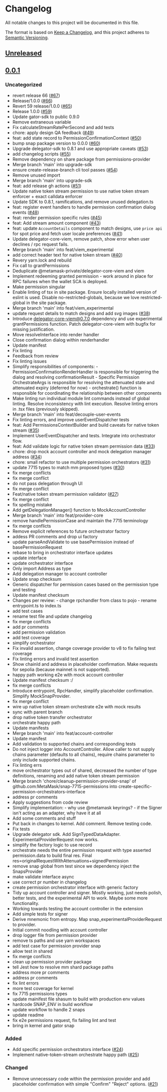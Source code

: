 # Changelog

All notable changes to this project will be documented in this file.

The format is based on [Keep a Changelog](https://keepachangelog.com/en/1.0.0/),
and this project adheres to [Semantic Versioning](https://semver.org/spec/v2.0.0.html).

## [Unreleased]

## [0.0.1]

### Uncategorized

- revert release 66 ([#67](https://github.com/MetaMask/snap-7715-permissions/pull/67))
- Release/1.0.0 ([#66](https://github.com/MetaMask/snap-7715-permissions/pull/66))
- Revert 59 release/1.0.0 ([#65](https://github.com/MetaMask/snap-7715-permissions/pull/65))
- Release 1.0.0 ([#59](https://github.com/MetaMask/snap-7715-permissions/pull/59))
- Update gator-sdk to public 0.9.0
- Remove extraneous variable
- Fix calculateStreamRatePerSecond and add tests
- chore: apply design QA feedback ([#49](https://github.com/MetaMask/snap-7715-permissions/pull/49))
- feat: add state record to PermissionConfirmationContext ([#50](https://github.com/MetaMask/snap-7715-permissions/pull/50))
- bump snap package version to 0.0.0 ([#60](https://github.com/MetaMask/snap-7715-permissions/pull/60))
- Upgrade delegator-sdk to 0.8.1 and use appropriate caveats ([#53](https://github.com/MetaMask/snap-7715-permissions/pull/53))
- add changelog scripts ([#55](https://github.com/MetaMask/snap-7715-permissions/pull/55))
- Remove dependency on share package from permissions-provider
- Merge branch 'main' into upgrade-sdk
- ensure create-release-branch cli tool passes ([#54](https://github.com/MetaMask/snap-7715-permissions/pull/54))
- Remove unused import
- Merge branch 'main' into upgrade-sdk
- feat: add release gh actions ([#51](https://github.com/MetaMask/snap-7715-permissions/pull/51))
- Update native token stream permission to use native token stream enforcer + exact calldata enforcer
- Update SDK to 0.8.1, ramifications, and remove unused delegation.ts
- feat: register event handlers to handle permission confirmation dialog events ([#48](https://github.com/MetaMask/snap-7715-permissions/pull/48))
- feat: render permission specific rules ([#45](https://github.com/MetaMask/snap-7715-permissions/pull/45))
- feat: Add stream amount component ([#43](https://github.com/MetaMask/snap-7715-permissions/pull/43))
- feat: update `AccountDetails` component to match designs, use `price api` for spot price and fetch user locale preferences ([#41](https://github.com/MetaMask/snap-7715-permissions/pull/41))
- Update delegator-core-viem, remove patch, show error when user declines / rpc request fails.
- Merge branch 'main' into feat/viem_experimental
- add correct header text for native token stream ([#40](https://github.com/MetaMask/snap-7715-permissions/pull/40))
- Revery yarn.lock and rebuild
- Fix call to grantPermissions
- Deduplicate @metamask-private/delegator-core-viem and viem
- Implement redeeming granted permission - work around in place for RPC failures when the wallet SCA is deployed.
- Make permission singular
- Enable linting of tsx in site package. Ensure locally installed version of eslint is used. Disable no-restricted-globals, because we love restricted-global in the site package.
- Merge branch 'main' into feat/viem_experimental
- update request details to match designs and add svg images ([#38](https://github.com/MetaMask/snap-7715-permissions/pull/38))
- Introduce delegator-core-viem@0.7.0 dependency and use experimental grantPermissions function. Patch delegator-core-viem with bugfix for missing justification.
- Move resolveInterface into render handler
- Close confirmation dialog within renderhandler
- Update manifest
- Fix linting
- Feedback from review
- Fix linting issues
- Simplify responsibilities of components: - PermissionConfirmationRenderHandler is responsible for triggering the dialog and resolving confirmationResult - Specific Permission OrchestrateArgs is responsible for resolving the attenuated state and attenuated expiry (deferred for now) - orchestrate() function is responsible for coordinating the relationship between other components
- Make linting run individual module lint commands instead of global linting. Resolve inconsistency with lint execution. Resolve linting errors in .tsx files (previously skipped).
- Merge branch 'main' into feat/decouple-user-events
- Fix linting errors, and improve userEventDispatcher tests
- feat: Add PermissionsContextBuilder and build caveats for native token stream ([#35](https://github.com/MetaMask/snap-7715-permissions/pull/35))
- Implement UserEventDispatcher and tests. Integrate into orchestrator flow.
- feat: Add validate logic for native token stream permission data ([#33](https://github.com/MetaMask/snap-7715-permissions/pull/33))
- chore: drop mock account controller and mock delegation manager address ([#34](https://github.com/MetaMask/snap-7715-permissions/pull/34))
- chore: small refactor to use multiple permission orchestrators ([#31](https://github.com/MetaMask/snap-7715-permissions/pull/31))
- update 7715 types to match mm proposed types ([#30](https://github.com/MetaMask/snap-7715-permissions/pull/30))
- fix merge conflicts
- fix merge conflict
- do not pass delegation through UI
- fix merge conflict
- Feat/native token stream permission validator ([#27](https://github.com/MetaMask/snap-7715-permissions/pull/27))
- fix merge conflict
- fix spelling mistake
- Add getDelegationManager() function to MockAccountController
- Merge branch 'main' into feat/provider-core
- remove handlePermissionCase and maintain the 7715 terminology
- fix merge conflicts
- Remove explicit references to future orchestrator factory
- addess PR comments and drop ui factory
- update parseAndValidate to use basePermission instead of basePermissionRequest
- rebase to bring in orchestrator interface updates
- update interface
- update orchestrator interface
- Only import Address as type
- Add delegation manager to account controller
- Update snap checksum
- Generic dispatcher for permission cases based on the permission type and testing
- Update manifest checksum
- Changes per review: - change rpchandler from class to pojo - rename entrypoint.ts to index.ts
- add test cases
- rename test file and update changelog
- fix merge conflicts
- add pr comments
- add permission validation
- add test coverage
- simplify orchestrator
- Fix invalid assertion, change coverage provider to v8 to fix failing test coverage
- Fix linting errors and invalid test assertion
- Show chainId and address in placeholder confirmation. Make requests for sepolia (because mainnet is not supported).
- happy path working e2e with mock account controller
- Update manifest checksum :/
- fix merge conflicts
- Introduce entrypoint, RpcHandler, simplify placeholder confirmation. Simplify MockSnapProvider.
- fix merge conflict
- wire up native token stream orchestrate e2e with mock results
- sync with parent branch
- drop native token transfer orchestrator
- orchestrate happy path
- Update manifests
- Merge branch 'main' into feat/account-controller
- Update manifest
- Add validation to supported chains and corresponding tests
- Do not inject logger into AccountController. Allow caller to not supply chains parameter (defaults to all chains), require chains parameter to only include supported chains.
- Fix linting errs
- move orchestrator types out of shared, decreased the number of type definitions, renaming and add native token stream permission
- Merge branch 'chore/cleanup-permission-provider-snap' of github.com:MetaMask/snap-7715-permissions into create-specific-permission-orchestrators-interface
- address pr comments
- Apply suggestions from code review
- Simplify implementation: - why use @metamask keyrings? - if the Signer isn't acting as an adapter, why have it at all
- Add some comments and stuff
- Put back in changes to kernel. Add comment. Remove testing code.
- Fix tests
- Upgrade delegator sdk. Add SignTypedDataAdapter. ExperimentalProviderRequest now works.
- simplify the factory logic to use record
- orchestrate needs the entire permission request with type asserted permission.data to build final res. Final res=originalRequestWithAttenuations+signedPermission
- remove snap global from test since we dependency inject the SnapsProvider
- make validate interface async
- use correct pr number in changelog
- create permission orchestrator interface with generic factory
- Tidy up account controller and signer. Mostly working, just needs polish, better tests, and the experimental API to work. Maybe some more functionality.
- Working towards testing the account controller in the extension
- Add simple tests for signer
- Derive mnemonic from entropy. Map snap_experimentalProviderRequest to provider.
- Initial commit noodling with account controller
- drop logger file from permission provider
- remove ts paths and use yarn workspaces
- add test case for permission provider snap
- allow test in shared
- fix merge conflicts
- clean up permission provider package
- tell Jest how to resolve mm shard package paths
- address more pr comments
- address pr comments
- fix lint errors
- more test coverage for kernel
- fix 7715 permissions types
- update mainifest file shasum to build with production env values
- hardcode SNAP_ENV in build workflow
- update workflow to handle 2 snaps
- update readme
- fix e2e permissions request, fix failing lint and test
- bring in kernel and gator snap

### Added

- Add specific permission orchestrators interface ([#24](https://github.com/MetaMask/snap-7715-permissions/pull/24))
- Implement native-token-stream orchestrate happy path ([#25](https://github.com/MetaMask/snap-7715-permissions/pull/25))

### Changed

- Remove unnecessary code within the permission provider and add placeholder confirmation with simple "Confirm" "Reject" options. ([#21](https://github.com/MetaMask/snap-7715-permissions/pull/21))

[Unreleased]: https://github.com/MetaMask/snap-7715-permissions/compare/@metamask/gator-permissions-snap@0.0.1...HEAD
[0.0.1]: https://github.com/MetaMask/snap-7715-permissions/releases/tag/@metamask/gator-permissions-snap@0.0.1
